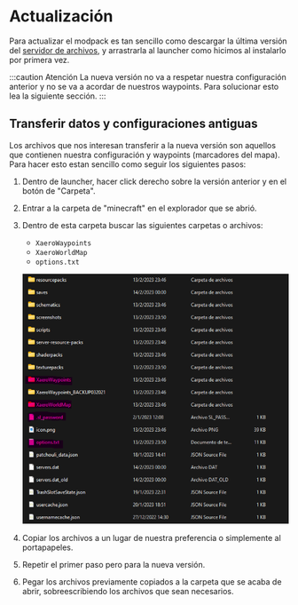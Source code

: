 # Actualización

Para actualizar el modpack es tan sencillo como descargar la última versión del [servidor de archivos](https://files.notienenombre.net.ar/cockland), y arrastrarla al launcher como hicimos al instalarlo por primera vez.

:::caution Atención
La nueva versión no va a respetar nuestra configuración anterior y no se va a acordar de nuestros waypoints. Para solucionar esto lea la siguiente sección.
:::

## Transferir datos y configuraciones antiguas

Los archivos que nos interesan transferir a la nueva versión son aquellos que contienen nuestra configuración y waypoints (marcadores del mapa). Para hacer esto estan sencillo como seguir los siguientes pasos:

1. Dentro de launcher, hacer click derecho sobre la versión anterior y en el botón de "Carpeta".
2. Entrar a la carpeta de "minecraft" en el explorador que se abrió.
3. Dentro de esta carpeta buscar las siguientes carpetas o archivos:

   - `XaeroWaypoints`
   - `XaeroWorldMap`
   - `options.txt`

   ![1](update_1.webp)

4. Copiar los archivos a un lugar de nuestra preferencia o simplemente al portapapeles.
5. Repetir el primer paso pero para la nueva versión.
6. Pegar los archivos previamente copiados a la carpeta que se acaba de abrir, sobreescribiendo los archivos que sean necesarios.
